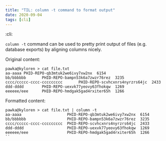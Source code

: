 ```yaml
---
title: "TIL: column -t command to format output"
date: 2020-09-04
tags: [cli]
---
```


:cli:

`column -t` command can be used to pretty print output of files (e.g. database
exports) by aligning columns nicely.

Original content:
```
pawka@kyloren > cat file.txt
aa-aaaa PHID-REPO-qb3mtuk2we6ivy7xw2nx  6154
bb/bbbbbb       PHID-REPO-bampn53k6a7zwzr76rez  3235
cccc/ccccc-cccc-ccccccccc       PHID-REPO-scvhcxnrs4nyrzrs64jc  2433
ddd-dddd        PHID-REPO-uexvk77yeovy63fhokqw  1269
eeeeee/eee      PHID-REPO-hmdgak5gad4rxiter65h  1266
```

Formatted content:
```
pawka@kyloren > cat file.txt | column -t
aa-aaaa                    PHID-REPO-qb3mtuk2we6ivy7xw2nx  6154
bb/bbbbbb                  PHID-REPO-bampn53k6a7zwzr76rez  3235
cccc/ccccc-cccc-ccccccccc  PHID-REPO-scvhcxnrs4nyrzrs64jc  2433
ddd-dddd                   PHID-REPO-uexvk77yeovy63fhokqw  1269
eeeeee/eee                 PHID-REPO-hmdgak5gad4rxiter65h  1266
``
